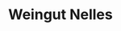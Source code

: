 ---
title: "Weingut Nelles"
url: /bad-neuenahr-ahrweiler/weingut-nelles-goeppinger-strasse/
shop: Spirituosen
---